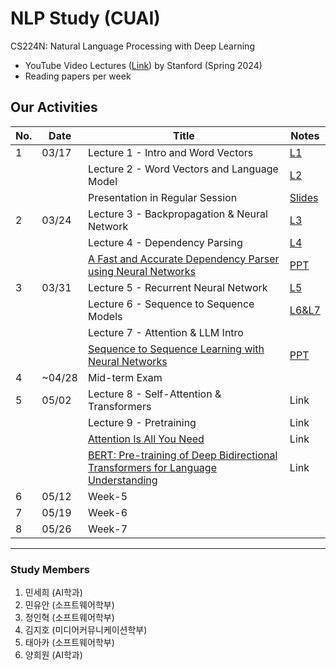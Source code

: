 # NLP Study (CUAI)
CS224N: Natural Language Processing with Deep Learning

- YouTube Video Lectures ([Link](https://youtube.com/playlist?list=PLoROMvodv4rOaMFbaqxPDoLWjDaRAdP9D&si=r8djSieatiCCatQV)) by Stanford (Spring 2024)
- Reading papers per week

## Our Activities

| No.  | Date        | Title                          | Notes                          |
|------|-------------|--------------------------------|--------------------------------|
| 1    | 03/17 | Lecture 1 - Intro and Word Vectors         | [L1](https://shorturl.at/ADy2y) |
|      |       | Lecture 2 - Word Vectors and Language Model| [L2](https://shorturl.at/Lgzi8) |
|      |       | Presentation in Regular Session            | [Slides](https://shorturl.at/OwxX8)|
| 2    | 03/24 | Lecture 3 - Backpropagation & Neural Network | [L3](https://shorturl.at/t2CWH) |
|      |       | Lecture 4 - Dependency Parsing |[L4](https://shorturl.at/mC5qH) |
|      |       | [A Fast and Accurate Dependency Parser using Neural Networks](https://shorturl.at/h65Vi) | [PPT](https://shorturl.at/xtpUV) |
| 3    | 03/31 | Lecture 5 - Recurrent Neural Network | [L5](https://shorturl.at/6jVBc) |
|      |       | Lecture 6 - Sequence to Sequence Models | [L6&L7](https://shorturl.at/Yt8hP) |
|      |       | Lecture 7 - Attention & LLM Intro |  |
|      |       | [Sequence to Sequence Learning with Neural Networks](https://shorturl.at/84JB0) | [PPT](https://shorturl.at/nd9y5) |
| 4    | ~04/28 | Mid-term Exam  |                |
| 5    | 05/02 | Lecture 8 - Self-Attention & Transformers | Link |
|      |       | Lecture 9 - Pretraining | Link |
|      |       | [Attention Is All You Need](https://shorturl.at/wyOFy) | Link |
|      |       | [BERT: Pre-training of Deep Bidirectional Transformers for Language Understanding](https://rb.gy/k56507) | Link |
| 6    | 05/12 | Week-5  | |
| 7    | 05/19 | Week-6  | |
| 8    | 05/26 | Week-7  | |

---
### Study Members
1. 민세희	(AI학과)	
2. 민유안	(소프트웨어학부)	
3. 정인혁	(소프트웨어학부)
4. 김지호	(미디어커뮤니케이션학부)	
5. 태아카	(소프트웨어학부)
6. 양희원	(AI학과)	
